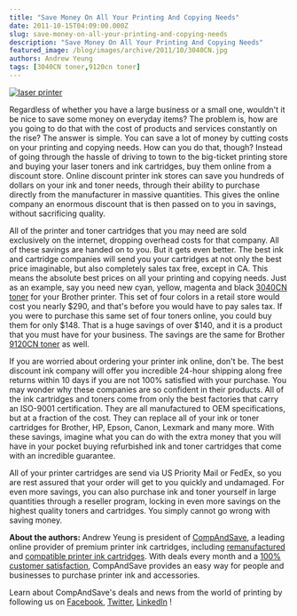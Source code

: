 ```yaml
---
title: "Save Money On All Your Printing And Copying Needs"
date: 2011-10-15T04:09:00.000Z
slug: save-money-on-all-your-printing-and-copying-needs
description: "Save Money On All Your Printing And Copying Needs"
featured_image: /blog/images/archive/2011/10/3040CN.jpg
authors: Andrew Yeung
tags: [3040CN toner,9120cn toner]
---
```


[![laser printer](/blog/images/3040CN.jpg)](/blog/images/3040CN.jpg)

Regardless of whether you have a large business or a small one, wouldn't it be nice to save some money on everyday items? The problem is, how are you going to do that with the cost of products and services constantly on the rise? The answer is simple. You can save a lot of money by cutting costs on your printing and copying needs. How can you do that, though? Instead of going through the hassle of driving to town to the big-ticket printing store and buying your laser toners and ink cartridges, buy them online from a discount store. Online discount printer ink stores can save you hundreds of dollars on your ink and toner needs, through their ability to purchase directly from the manufacturer in massive quantities. This gives the online company an enormous discount that is then passed on to you in savings, without sacrificing quality.

All of the printer and toner cartridges that you may need are sold exclusively on the internet, dropping overhead costs for that company. All of these savings are handed on to you. But it gets even better. The best ink and cartridge companies will send you your cartridges at not only the best price imaginable, but also completely sales tax free, except in CA. This means the absolute best prices on all your printing and copying needs. Just as an example, say you need new cyan, yellow, magenta and black [3040CN toner](https://www.compandsave.com/brother/hl/hl-3040cn-toner-cartridges) for your Brother printer. This set of four colors in a retail store would cost you nearly $290, and that's before you would have to pay sales tax. If you were to purchase this same set of four toners online, you could buy them for only $148\. That is a huge savings of over $140, and it is a product that you must have for your business. The savings are the same for Brother [9120CN toner](https://www.compandsave.com/brother/mfc/mfc-9120cn-toner-cartridges) as well.

If you are worried about ordering your printer ink online, don't be. The best discount ink company will offer you incredible 24-hour shipping along free returns within 10 days if you are not 100% satisfied with your purchase. You may wonder why these companies are so confident in their products. All of the ink cartridges and toners come from only the best factories that carry an ISO-9001 certification. They are all manufactured to OEM specifications, but at a fraction of the cost. They can replace all of your ink or toner cartridges for Brother, HP, Epson, Canon, Lexmark and many more. With these savings, imagine what you can do with the extra money that you will have in your pocket buying refurbished ink and toner cartridges that come with an incredible guarantee.

All of your printer cartridges are send via US Priority Mail or FedEx, so you are rest assured that your order will get to you quickly and undamaged. For even more savings, you can also purchase ink and toner yourself in large quantities through a reseller program, locking in even more savings on the highest quality toners and cartridges. You simply cannot go wrong with saving money.


**About the authors:** Andrew Yeung is president of [CompAndSave](https://www.compandsave.com/), a leading online provider of premium printer ink cartridges, including [remanufactured](https://www.compandsave.com/help) and [compatible printer ink cartridges](https://www.compandsave.com/help). With deals every month and a [100% customer satisfaction](https://www.compandsave.com/help), CompAndSave provides an easy way for people and businesses to purchase printer ink and accessories.

Learn about CompAndSave's deals and news from the world of printing by following us on [Facebook](https://www.facebook.com/compandsave.ink), [Twitter](https://twitter.com/compandsave), [LinkedIn](https://www.linkedin.com) !